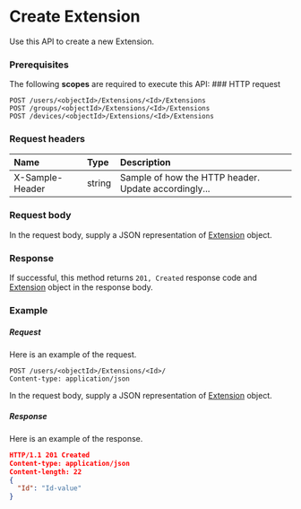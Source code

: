 # Create Extension

Use this API to create a new Extension.
### Prerequisites
The following **scopes** are required to execute this API: ### HTTP request
<!-- { "blockType": "ignored" } -->
```http
POST /users/<objectId>/Extensions/<Id>/Extensions
POST /groups/<objectId>/Extensions/<Id>/Extensions
POST /devices/<objectId>/Extensions/<Id>/Extensions

```
### Request headers
| Name       | Type | Description|
|:---------------|:--------|:----------|
| X-Sample-Header  | string  | Sample of how the HTTP header. Update accordingly...|

### Request body
In the request body, supply a JSON representation of [Extension](../resources/extension.md) object.


### Response
If successful, this method returns `201, Created` response code and [Extension](../resources/extension.md) object in the response body.

### Example
##### Request
Here is an example of the request.
<!-- {
  "blockType": "request",
  "name": "create_extension_from_extension"
}-->
```http
POST /users/<objectId>/Extensions/<Id>/
Content-type: application/json
```
In the request body, supply a JSON representation of [Extension](../resources/extension.md) object.
##### Response
Here is an example of the response.
<!-- {
  "blockType": "response",
  "truncated": false,
  "@odata.type": "extension"
} -->
```json
HTTP/1.1 201 Created
Content-type: application/json
Content-length: 22
{
  "Id": "Id-value"
}
```

<!-- uuid: d5301608-7c53-42db-af1e-ea3a282e0b4f
2015-10-14 23:39:33 UTC -->
<!-- {
  "type": "#page.annotation",
  "description": "Create Extension",
  "keywords": "",
  "section": "documentation",
  "tocPath": ""
}-->